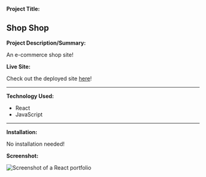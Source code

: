 **Project Title:**

Shop Shop
---

**Project Description/Summary:**

An e-commerce shop site!

**Live Site:**

Check out the deployed site [here]()!

---

**Technology Used:**

- React
- JavaScript

---

**Installation:**

No installation needed!

**Screenshot:**

![Screenshot of a React portfolio]()
